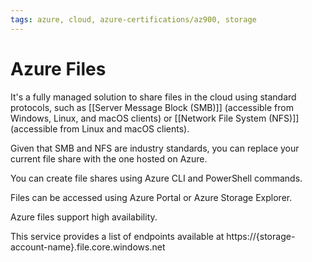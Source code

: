 ```yaml
---
tags: azure, cloud, azure-certifications/az900, storage
---
```


# Azure Files

It's a fully managed solution to share files in the cloud using standard protocols, such as [[Server Message Block (SMB)]] (accessible from Windows, Linux, and macOS clients) or [[Network File System (NFS)]] (accessible from Linux and macOS clients).

Given that SMB and NFS are industry standards, you can replace your current file share with the one hosted on Azure.

You can create file shares using Azure CLI and PowerShell commands.

Files can be accessed using Azure Portal or Azure Storage Explorer.

Azure files support high availability.

This service provides a list of endpoints available at  https://{storage-account-name}.file.core.windows.net
